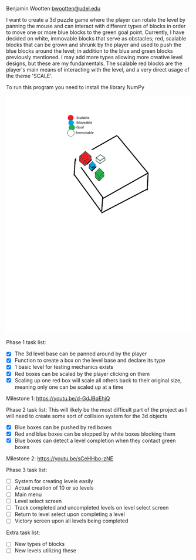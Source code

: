 Benjamin Wootten
bwootten@udel.edu

I want to create a 3d puzzle game where the player can rotate the level
by panning the mouse and can interact with different types of blocks in order to
move one or more blue blocks to the green goal point.
Currently, I have decided on white, immovable blocks that serve as obstacles;
red, scalable blocks that can be grown and shrunk by the player and used to push the
blue blocks around the level; in addition to the blue and green blocks previously
mentioned. I may add more types allowing more creative level designs,
but these are my fundamentals.
The scalable red blocks are the player's main means of interacting with the level,
and a very direct usage of the theme 'SCALE'.

To run this program you need to install the library NumPy

![Sketch demonstrating the level with each type of block present](https://github.com/BenjaminWootten/Final-Project-CISC-108-honors/blob/main/Images/CISC108%20final%20project%20sketch.png)

Phase 1 task list:
- [x] The 3d level base can be panned around by the player
- [x] Function to create a box on the level base and declare its type
- [x] 1 basic level for testing mechanics exists
- [x] Red boxes can be scaled by the player clicking on them
- [x] Scaling up one red box will scale all others back to their original size,
        meaning only one can be scaled up at a time

Milestone 1: https://youtu.be/d-GdJBqEhjQ

Phase 2 task list:
This will likely be the most difficult part of the project as I will need to create
some sort of collision system for the 3d objects
- [x] Blue boxes can be pushed by red boxes
- [x] Red and blue boxes can be stopped by white boxes blocking them
- [x] Blue boxes can detect a level completion when they contact green boxes

Milestone 2: https://youtu.be/sCeHHbo-zNE

Phase 3 task list:
- [ ] System for creating levels easily
- [ ] Actual creation of 10 or so levels
- [ ] Main menu
- [ ] Level select screen
- [ ] Track completed and uncompleted levels on level select screen
- [ ] Return to level select upon completing a level
- [ ] Victory screen upon all levels being completed

Extra task list:
- [ ] New types of blocks
- [ ] New levels utilizing these